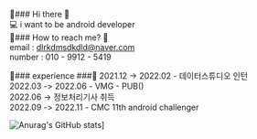 👋### Hi there 👋  
💻 i want to be android developer  
🤔### How to reach me? 🤔  
email : dlrkdmsdkdld@naver.com  
number : 010 - 9912 - 5419  

🚴### experience ###🚴
2021.12 -> 2022.02  - 데이터스튜디오 인턴  
2022.03 -> 2022.06  - VMG - PUB()   
2022.06 -> 정보처리기사 취득  
2022.09 -> 2022.11 - CMC 11th android challenger  


<!--
**dlrkdmsdkdld/dlrkdmsdkdld** is a ✨ _special_ ✨ repository because its `README.md` (this file) appears on your GitHub profile.

Here are some ideas to get you started:

- 🔭 I’m currently working on ...
- 🌱 I’m currently learning ...
- 👯 I’m looking to collaborate on ...
- 🤔 I’m looking for help with ...
- 💬 Ask me about ...
- 📫 How to reach me: ...
- 😄 Pronouns: ...
- ⚡ Fun fact: ...
-->
![Anurag's GitHub stats](https://github-readme-stats.vercel.app/api?username=dlrkdmsdkdld&&show_icons=true&theme=dark)]
<!--
![Top Langs](https://github-readme-stats.vercel.app/api/top-langs/?username=dlrkdmsdkdld&layout=compact&theme=tokyonight)
-->
